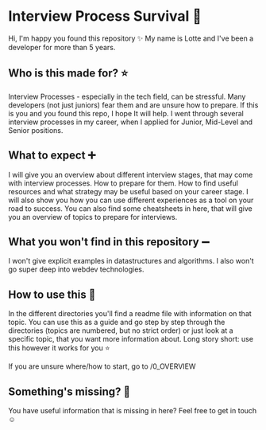 # Interview Process Survival :rocket:

Hi, I'm happy you found this repository :sparkles: 
My name is Lotte and I've been a developer for more than 5 years.

## Who is this made for? :star:

Interview Processes - especially in the tech field, can be stressful. Many developers (not just juniors) fear them and are unsure how to prepare.
If this is you and you found this repo, I hope It will help. I went through several interview processes in my career, when I applied for
Junior, Mid-Level and Senior positions.


## What to expect :heavy_plus_sign:

I will give you an overview about different interview stages, that may come with interview processes. How to prepare for them.
How to find useful resources and what strategy may be useful based on your career stage.
I will also show you how you can use different experiences as a tool on your road to success.
You can also find some cheatsheets in here, that will give you an overview of topics to prepare for interviews. 


## What you won't find in this repository :heavy_minus_sign:

I won't give explicit examples in datastructures and algorithms. 
I also won't go super deep into webdev technologies. 


## How to use this :raised_hands:

In the different directories you'll find a readme file with information on that topic.
You can use this as a guide and go step by step through the directories (topics are numbered, but no strict order)
or just look at a specific topic, that you want more information about.
Long story short: use this however it works for you :star:

If you are unsure where/how to start, go to /0_OVERVIEW


## Something's missing? :ghost:

You have useful information that is missing in here? Feel free to get in touch :relaxed: